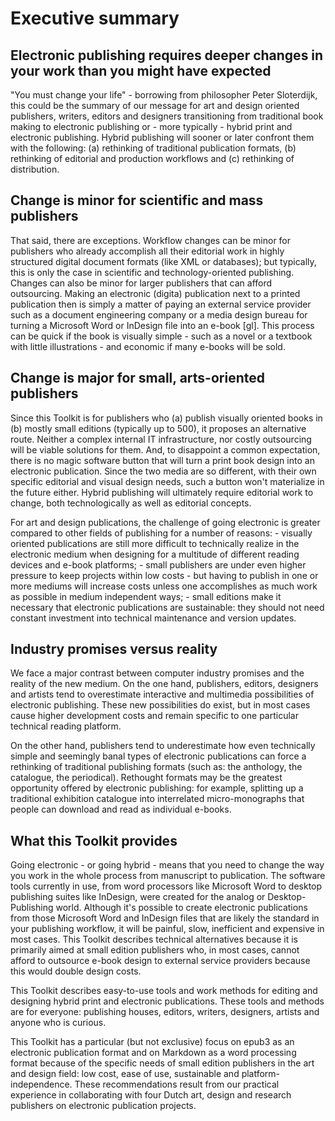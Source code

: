 # Executive summary

## Electronic publishing requires deeper changes in your work than you might have expected

"You must change your life" - borrowing from philosopher Peter Sloterdijk, this could be the summary of our message for art and design oriented publishers, writers, editors and designers transitioning from traditional book making to electronic publishing or - more typically - hybrid print and electronic publishing. Hybrid publishing will sooner or later confront them with the following: (a) rethinking of traditional publication formats, (b) rethinking of editorial and production workflows and (c) rethinking of distribution.

## Change is minor for scientific and mass publishers

That said, there are exceptions. Workflow changes can be minor for
publishers who already accomplish all their editorial work in highly
structured digital document formats (like XML or databases); but
typically, this is only the case in scientific and technology-oriented
publishing. Changes can also be minor for larger publishers that can
afford outsourcing. Making an electronic (digita) publication next to a printed publication then is simply a matter of paying an external service provider such as a document engineering company or a media design bureau for turning a Microsoft Word or InDesign file into an e-book [gl]. This process can be quick if the book is visually simple - such as a novel or a textbook with little illustrations - and economic if many e-books will be sold.

## Change is major for small, arts-oriented publishers

Since this Toolkit is for publishers who (a) publish visually
oriented books in (b) mostly small editions (typically up to 500), it
proposes an alternative route. Neither a complex internal IT
infrastructure, nor costly outsourcing will be viable solutions for
them. And, to disappoint a common expectation, there is no magic
software button that will turn a print book design into an electronic
publication. Since the two media are so different, with their own specific editorial and visual design needs, such a button won't materialize in the future either. Hybrid publishing will ultimately require editorial work to change, both technologically as well as editorial concepts.

For art and design publications, the challenge of going electronic is
greater compared to other fields of publishing for a number of reasons: -
visually oriented publications are still more difficult to technically
realize in the electronic medium when designing for a multitude of
different reading devices and e-book platforms; - small publishers are
under even higher pressure to keep projects within low costs - but
having to publish in one or more mediums will increase costs unless one
accomplishes as much work as possible in medium independent ways; -
small editions make it necessary that electronic publications are
sustainable: they should not need constant investment into technical
maintenance and version updates.

## Industry promises versus reality

We face a major contrast between computer industry promises and
the reality of the new medium. On the one hand, publishers, editors,
designers and artists tend to overestimate interactive and multimedia
possibilities of electronic publishing. These new possibilities do
exist, but in most cases cause higher development costs and remain
specific to one particular technical reading platform.

On the other hand, publishers tend to underestimate how even technically simple and seemingly banal types of electronic publications can force a rethinking of traditional publishing formats (such as: the anthology, the catalogue, the periodical). Rethought formats may be the greatest opportunity offered by electronic publishing: for example, splitting up a traditional exhibition catalogue into interrelated micro-monographs that people can download and read as individual e-books.

## What this Toolkit provides

Going electronic - or going hybrid - means that you need to change the
way you work in the whole process from manuscript to publication. The
software tools currently in use, from word processors like Microsoft
Word to desktop publishing suites like InDesign, were created for the
analog or Desktop-Publishing world. Although it's possible to create
electronic publications from those Microsoft Word and InDesign files that are
likely the standard in your publishing workflow, it will be painful,
slow, inefficient and expensive in most cases. This Toolkit describes
technical alternatives because it is primarily aimed at small edition
publishers who, in most cases, cannot afford to outsource e-book design to external service providers because this would double design costs.

This Toolkit describes easy-to-use tools and work methods for editing
and designing hybrid print and electronic publications. These tools and methods are for everyone: publishing houses, editors, writers, designers, artists and anyone who is curious.

This Toolkit has a particular (but not exclusive) focus on epub3 as an
electronic publication format and on Markdown as a word processing
format because of the specific needs of small edition publishers in the art and design field: low cost, ease of use, sustainable and
platform-independence. These recommendations result from our practical
experience in collaborating with four Dutch art, design and research
publishers on electronic publication projects.
